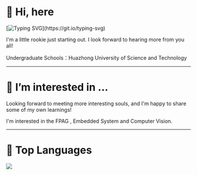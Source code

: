 # 👋 Hi, here
[![Typing SVG](https://readme-typing-svg.herokuapp.com?font=Fira+Code&pause=1000&random=false&width=435&lines=I%E2%80%99m+%40mischievousx.)](https://git.io/typing-svg)

I'm a little rookie just starting out. I look forward to hearing more from you all!

Undergraduate Schools：Huazhong University of Science and Technology

---

# 👀 I’m interested in ...
Looking forward to meeting more interesting souls, and I'm happy to share some of my own learnings!

I'm interested in the FPAG , Embedded System and Computer Vision.

---

# 🦁 Top Languages

![](https://github-readme-stats.vercel.app/api/top-langs/?username=mischievousx&layout=compact&theme=light)
